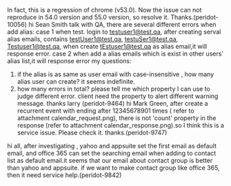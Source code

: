 In fact, this is a regression of chrome (v53.0). Now the issue can not reproduce in 54.0 version and 55.0 version, so resolve it. Thanks.(peridot-10056)
hi Sean Smith
talk with QA, there are several different errors when add alias:
case 1
when test. login to testuser1@test.qa, after creating serval alias emails, contains testUser1@test.qa, testuSer1@test.qa, Testuser1@test.qa, when create tEstuser1@test.qa as alias email,it will response error.
case 2
when add a alias emails which is exist in other users' alias list,it will response error
my questions:
1. if the alias is as same as user email with case-insensitive , how many alias user can create? it seems indefinite.
2. how many errors in total? please tell me which property I can use to judge different error. client need the property to alert different warning message.
thanks 
larry
(peridot-9464)
hi Mark Green, after create a recurrent event with ending after 12345678901 times ( refer to attachment calendar_request.png), there is not 'count' property in the response (refer to attachment calendar_response.png).so I think this is a service issue. Please check it. thanks.(peridot-9747)

hi all,
after investigating , yahoo and appsuite set the first email as default email, and office 365 can set the searching email when adding to contact list as default email.it seems that our email about contact group is better than yahoo and appsuite. if we want to make contact group like office 365, then it need service help.(peridot-9842)
